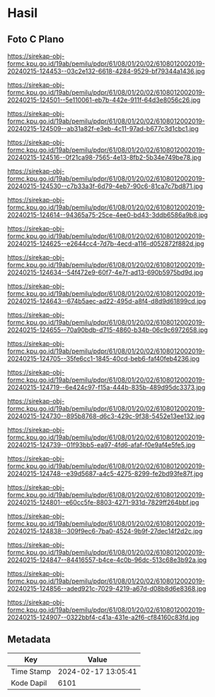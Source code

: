 # Hasil

## Foto C Plano

https://sirekap-obj-formc.kpu.go.id/19ab/pemilu/pdpr/61/08/01/20/02/6108012002019-20240215-124453--03c2e132-6618-4284-9529-bf79344a1436.jpg

https://sirekap-obj-formc.kpu.go.id/19ab/pemilu/pdpr/61/08/01/20/02/6108012002019-20240215-124501--5e110061-eb7b-442e-911f-64d3e8056c26.jpg

https://sirekap-obj-formc.kpu.go.id/19ab/pemilu/pdpr/61/08/01/20/02/6108012002019-20240215-124509--ab31a82f-e3eb-4c11-97ad-b677c3d1cbc1.jpg

https://sirekap-obj-formc.kpu.go.id/19ab/pemilu/pdpr/61/08/01/20/02/6108012002019-20240215-124516--0f21ca98-7565-4e13-8fb2-5b34e749be78.jpg

https://sirekap-obj-formc.kpu.go.id/19ab/pemilu/pdpr/61/08/01/20/02/6108012002019-20240215-124530--c7b33a3f-6d79-4eb7-90c6-81ca7c7bd871.jpg

https://sirekap-obj-formc.kpu.go.id/19ab/pemilu/pdpr/61/08/01/20/02/6108012002019-20240215-124614--94365a75-25ce-4ee0-bd43-3ddb6586a9b8.jpg

https://sirekap-obj-formc.kpu.go.id/19ab/pemilu/pdpr/61/08/01/20/02/6108012002019-20240215-124625--e2644cc4-7d7b-4ecd-a116-d052872f882d.jpg

https://sirekap-obj-formc.kpu.go.id/19ab/pemilu/pdpr/61/08/01/20/02/6108012002019-20240215-124634--54f472e9-60f7-4e7f-ad13-690b5975bd9d.jpg

https://sirekap-obj-formc.kpu.go.id/19ab/pemilu/pdpr/61/08/01/20/02/6108012002019-20240215-124643--674b5aec-ad22-495d-a8f4-d8d9d61899cd.jpg

https://sirekap-obj-formc.kpu.go.id/19ab/pemilu/pdpr/61/08/01/20/02/6108012002019-20240215-124655--70a90bdb-d715-4860-b34b-06c9c6972658.jpg

https://sirekap-obj-formc.kpu.go.id/19ab/pemilu/pdpr/61/08/01/20/02/6108012002019-20240215-124705--35fe6cc1-1845-40cd-beb6-faf40feb4236.jpg

https://sirekap-obj-formc.kpu.go.id/19ab/pemilu/pdpr/61/08/01/20/02/6108012002019-20240215-124719--6e424c97-f15a-444b-835b-489d95dc3373.jpg

https://sirekap-obj-formc.kpu.go.id/19ab/pemilu/pdpr/61/08/01/20/02/6108012002019-20240215-124730--895b8768-d6c3-429c-9f38-5452e13ee132.jpg

https://sirekap-obj-formc.kpu.go.id/19ab/pemilu/pdpr/61/08/01/20/02/6108012002019-20240215-124739--01f93bb5-ea97-4fd6-afaf-f0e9af4e5fe5.jpg

https://sirekap-obj-formc.kpu.go.id/19ab/pemilu/pdpr/61/08/01/20/02/6108012002019-20240215-124748--e39d5687-a4c5-4275-8299-fe2bd93fe87f.jpg

https://sirekap-obj-formc.kpu.go.id/19ab/pemilu/pdpr/61/08/01/20/02/6108012002019-20240215-124801--e60cc5fe-8803-4271-931d-7829ff264bbf.jpg

https://sirekap-obj-formc.kpu.go.id/19ab/pemilu/pdpr/61/08/01/20/02/6108012002019-20240215-124838--309f9ec6-7ba0-4524-9b9f-27dec14f2d2c.jpg

https://sirekap-obj-formc.kpu.go.id/19ab/pemilu/pdpr/61/08/01/20/02/6108012002019-20240215-124847--84416557-b4ce-4c0b-96dc-513c68e3b92a.jpg

https://sirekap-obj-formc.kpu.go.id/19ab/pemilu/pdpr/61/08/01/20/02/6108012002019-20240215-124856--aded921c-7029-4219-a67d-d08b8d6e8368.jpg

https://sirekap-obj-formc.kpu.go.id/19ab/pemilu/pdpr/61/08/01/20/02/6108012002019-20240215-124907--0322bbf4-c41a-431e-a2f6-cf84160c83fd.jpg


## Metadata

| Key        | Value               |
| ---------- | ------------------- |
| Time Stamp | 2024-02-17 13:05:41 |
| Kode Dapil | 6101                |



